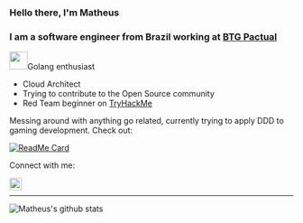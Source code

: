 ### Hello there, I'm Matheus

### I am a software engineer from Brazil working at [BTG Pactual](https://www.btgpactualdigital.com/)

<img height="32" width="32" src="https://api.iconify.design/logos-gopher.svg">Golang enthusiast
* Cloud Architect
* Trying to contribute to the Open Source community
* Red Team beginner on [TryHackMe](https://tryhackme.com/p/mjes)

Messing around with anything go related, currently trying to apply DDD to gaming development. Check out:

[![ReadMe Card](https://github-readme-stats.vercel.app/api/pin/?username=mathantunes&repo=atari_pingpong_go&theme=tokyonight)](https://github.com/mathantunes/atari_pingpong_go)

Connect with me:

[<img align="left" alt="codeSTACKr | LinkedIn" width="22px" src="https://cdn.jsdelivr.net/npm/simple-icons@v3/icons/linkedin.svg" />][linkedin]

[linkedin]: https://www.linkedin.com/in/matheus-antunes-de-jesus-b81860112/

<br>


<!-- ### Coding on
[![Top Langs](https://github-readme-stats.vercel.app/api/top-langs/?username=mathantunes&hide=css,java&langs_count=7)](https://github.com/mathantunes) -->

<!--START_SECTION:activity-->

---

![Matheus's github stats](https://github-readme-stats.vercel.app/api?username=mathantunes&count_private=true&show_icons=true&theme=tokyonight)

<!--
**mathantunes/mathantunes** is a ✨ _special_ ✨ repository because its `README.md` (this file) appears on your GitHub profile.

Here are some ideas to get you started:

- 🔭 I’m currently working on ...
- 🌱 I’m currently learning ...
- 👯 I’m looking to collaborate on ...
- 🤔 I’m looking for help with ...
- 💬 Ask me about ...
- 📫 How to reach me: ...
- 😄 Pronouns: ...
- ⚡ Fun fact: ...
-->
